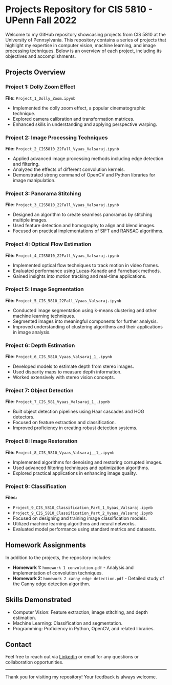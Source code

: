 # Projects Repository for CIS 5810 - UPenn Fall 2022

Welcome to my GitHub repository showcasing projects from CIS 5810 at the University of Pennsylvania. This repository contains a series of projects that highlight my expertise in computer vision, machine learning, and image processing techniques. Below is an overview of each project, including its objectives and accomplishments.

## Projects Overview

### Project 1: Dolly Zoom Effect
**File:** `Project_1_Dolly_Zoom.ipynb`
- Implemented the dolly zoom effect, a popular cinematographic technique.
- Explored camera calibration and transformation matrices.
- Enhanced skills in understanding and applying perspective warping.

### Project 2: Image Processing Techniques
**File:** `Project_2_CIS5810_22Fall_Vyaas_Valsaraj.ipynb`
- Applied advanced image processing methods including edge detection and filtering.
- Analyzed the effects of different convolution kernels.
- Demonstrated strong command of OpenCV and Python libraries for image manipulation.

### Project 3: Panorama Stitching
**File:** `Project_3_CIS5810_22Fall_Vyaas_Valsaraj.ipynb`
- Designed an algorithm to create seamless panoramas by stitching multiple images.
- Used feature detection and homography to align and blend images.
- Focused on practical implementations of SIFT and RANSAC algorithms.

### Project 4: Optical Flow Estimation
**File:** `Project_4_CIS5810_22Fall_Vyaas_Valsaraj.ipynb`
- Implemented optical flow techniques to track motion in video frames.
- Evaluated performance using Lucas-Kanade and Farneback methods.
- Gained insights into motion tracking and real-time applications.

### Project 5: Image Segmentation
**File:** `Project_5_CIS_5810_22Fall_Vyaas_Valsaraj.ipynb`
- Conducted image segmentation using k-means clustering and other machine learning techniques.
- Segmented images into meaningful components for further analysis.
- Improved understanding of clustering algorithms and their applications in image analysis.

### Project 6: Depth Estimation
**File:** `Project_6_CIS_5810_Vyaas_Valsaraj_1_.ipynb`
- Developed models to estimate depth from stereo images.
- Used disparity maps to measure depth information.
- Worked extensively with stereo vision concepts.

### Project 7: Object Detection
**File:** `Project_7_CIS_581_Vyaas_Valsaraj_1_.ipynb`
- Built object detection pipelines using Haar cascades and HOG detectors.
- Focused on feature extraction and classification.
- Improved proficiency in creating robust detection systems.

### Project 8: Image Restoration
**File:** `Project_8_CIS_5810_Vyaas_Valsaraj__1_.ipynb`
- Implemented algorithms for denoising and restoring corrupted images.
- Used advanced filtering techniques and optimization algorithms.
- Explored practical applications in enhancing image quality.

### Project 9: Classification
**Files:**
- `Project_9_CIS_5810_Classification_Part_1_Vyaas_Valsaraj.ipynb`
- `Project_9_CIS_5810_Classification_Part_2_Vyaas_Valsaraj.ipynb`
- Focused on designing and training image classification models.
- Utilized machine learning algorithms and neural networks.
- Evaluated model performance using standard metrics and datasets.

## Homework Assignments
In addition to the projects, the repository includes:
- **Homework 1:** `homework 1 convolution.pdf` - Analysis and implementation of convolution techniques.
- **Homework 2:** `homework 2 canny edge detection.pdf` - Detailed study of the Canny edge detection algorithm.


## Skills Demonstrated
- Computer Vision: Feature extraction, image stitching, and depth estimation.
- Machine Learning: Classification and segmentation.
- Programming: Proficiency in Python, OpenCV, and related libraries.

## Contact
Feel free to reach out via [LinkedIn](https://www.linkedin.com/vyaas-valsaraj) or email for any questions or collaboration opportunities.

---
Thank you for visiting my repository! Your feedback is always welcome.

